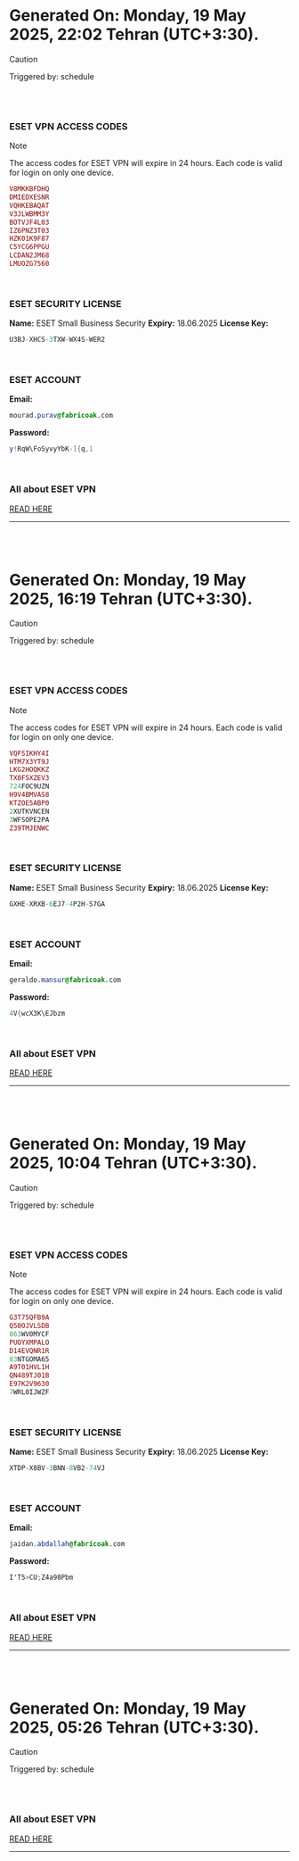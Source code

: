 # Generated On: Monday, 19 May 2025, 22:02 Tehran (UTC+3:30).

> [!CAUTION]
> Triggered by: schedule

<br><br>

### ESET VPN ACCESS CODES

> [!NOTE]
> The access codes for ESET VPN will expire in 24 hours.
> Each code is valid for login on only one device.

```ruby
V8MKKBFDHQ
DMIEDXESNR
VQHKEBAQAT
V3JLWBMM3Y
BOTVJF4L03
IZ6PNZ3T03
HZK01K9F87
C5YCG6PPGU
LCDAN2JM68
LMUOZG7560
```

<br>

### ESET SECURITY LICENSE

**Name:** ESET Small Business Security
**Expiry:** 18.06.2025
**License Key:**

```POV-Ray SDL
U3BJ-XHCS-3TXW-WX4S-WER2
```

<br>

### ESET ACCOUNT

**Email:**

```CSS
mourad.purav@fabricoak.com
```

**Password:**

```POV-Ray SDL
y!RqW\FoSyvyYbK-]{q,1
```

<br>

### All about ESET VPN

[READ HERE](https://t.me/F_NiREvil/2113)

---

<br><br>

# Generated On: Monday, 19 May 2025, 16:19 Tehran (UTC+3:30).

> [!CAUTION]
> Triggered by: schedule

<br><br>

### ESET VPN ACCESS CODES

> [!NOTE]
> The access codes for ESET VPN will expire in 24 hours.
> Each code is valid for login on only one device.

```ruby
VQFSIKHY4I
HTM7X3YT9J
LKG2HOQKKZ
TX0F5XZEV3
724FOC9UZN
H9V4BMVAS8
KTZOE5ABP0
2XUTKVNCEN
3WFSOPE2PA
Z39TMJENWC
```

<br>

### ESET SECURITY LICENSE

**Name:** ESET Small Business Security
**Expiry:** 18.06.2025
**License Key:**

```POV-Ray SDL
GXHE-XRXB-6EJ7-4P2H-S7GA
```

<br>

### ESET ACCOUNT

**Email:**

```CSS
geraldo.mansur@fabricoak.com
```

**Password:**

```POV-Ray SDL
4V{wcX3K\EJbzm
```

<br>

### All about ESET VPN

[READ HERE](https://t.me/F_NiREvil/2113)

---

<br><br>

# Generated On: Monday, 19 May 2025, 10:04 Tehran (UTC+3:30).

> [!CAUTION]
> Triggered by: schedule

<br><br>

### ESET VPN ACCESS CODES

> [!NOTE]
> The access codes for ESET VPN will expire in 24 hours.
> Each code is valid for login on only one device.

```ruby
G3T75QFB9A
Q50OJVLSDB
863WV0MYCF
PUOYXMPALO
D14EVQNR1R
83NTGOMA65
A9T01HVL1H
QN489TJ01B
E97K2V9630
7WRL0IJWZF
```

<br>

### ESET SECURITY LICENSE

**Name:** ESET Small Business Security
**Expiry:** 18.06.2025
**License Key:**

```POV-Ray SDL
XTDP-X8BV-3BNN-8VB2-74VJ
```

<br>

### ESET ACCOUNT

**Email:**

```CSS
jaidan.abdallah@fabricoak.com
```

**Password:**

```POV-Ray SDL
I'T5>CU;Z4a98Pbm
```

<br>

### All about ESET VPN

[READ HERE](https://t.me/F_NiREvil/2113)

---

<br><br>

# Generated On: Monday, 19 May 2025, 05:26 Tehran (UTC+3:30).

> [!CAUTION]
> Triggered by: schedule

<br><br>

### All about ESET VPN

[READ HERE](https://t.me/F_NiREvil/2113)

---

<br><br>

